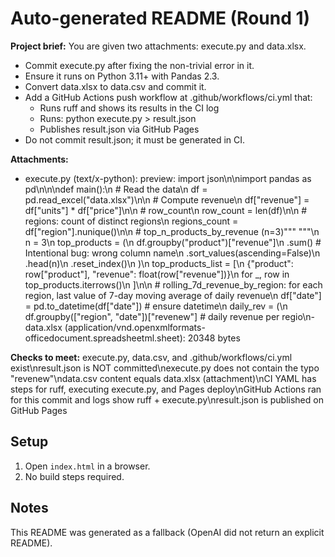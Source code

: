 # Auto-generated README (Round 1)

**Project brief:** You are given two attachments: execute.py and data.xlsx.

- Commit execute.py after fixing the non-trivial error in it.
- Ensure it runs on Python 3.11+ with Pandas 2.3.
- Convert data.xlsx to data.csv and commit it.
- Add a GitHub Actions push workflow at .github/workflows/ci.yml that:
  - Runs ruff and shows its results in the CI log
  - Runs: python execute.py > result.json
  - Publishes result.json via GitHub Pages
- Do not commit result.json; it must be generated in CI.

**Attachments:**
- execute.py (text/x-python): preview: import json\n\nimport pandas as pd\n\n\ndef main():\n    # Read the data\n    df = pd.read_excel("data.xlsx")\n\n    # Compute revenue\n    df["revenue"] = df["units"] * df["price"]\n\n    # row_count\n    row_count = len(df)\n\n    # regions: count of distinct regions\n    regions_count = df["region"].nunique()\n\n    # top_n_products_by_revenue (n=3)"""  """\n    n = 3\n    top_products = (\n        df.groupby("product")["revenue"]\n        .sum()  # Intentional bug: wrong column name\n        .sort_values(ascending=False)\n        .head(n)\n        .reset_index()\n    )\n    top_products_list = [\n        {"product": row["product"], "revenue": float(row["revenue"])}\n        for _, row in top_products.iterrows()\n    ]\n\n    # rolling_7d_revenue_by_region: for each region, last value of 7-day moving average of daily revenue\n    df["date"] = pd.to_datetime(df["date"])  # ensure datetime\n    daily_rev = (\n        df.groupby(["region", "date"])["revenew"]  # daily revenue per regio\n- data.xlsx (application/vnd.openxmlformats-officedocument.spreadsheetml.sheet): 20348 bytes

**Checks to meet:**
execute.py, data.csv, and .github/workflows/ci.yml exist\nresult.json is NOT committed\nexecute.py does not contain the typo "revenew"\ndata.csv content equals data.xlsx (attachment)\nCI YAML has steps for ruff, executing execute.py, and Pages deploy\nGitHub Actions ran for this commit and logs show ruff + execute.py\nresult.json is published on GitHub Pages

## Setup
1. Open `index.html` in a browser.
2. No build steps required.

## Notes
This README was generated as a fallback (OpenAI did not return an explicit README).
